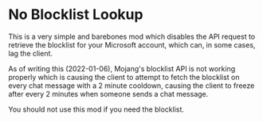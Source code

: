 # No Blocklist Lookup

This is a very simple and barebones mod which disables the API request to retrieve the blocklist for 
your Microsoft account, which can, in some cases, lag the client.

As of writing this (2022-01-06), Mojang's blocklist API is not working properly which is causing the client to attempt 
to fetch the blocklist on every chat message with a 2 minute cooldown, causing the client to freeze after every 
2 minutes when someone sends a chat message.

You should not use this mod if you need the blocklist.
